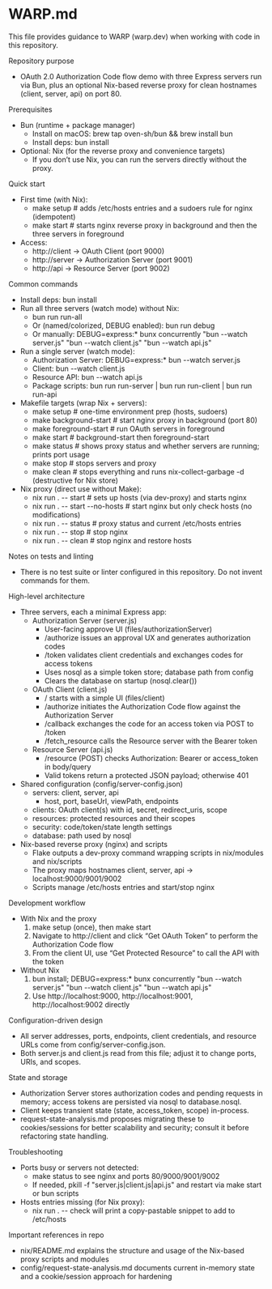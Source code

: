 # WARP.md

This file provides guidance to WARP (warp.dev) when working with code in this repository.

Repository purpose
- OAuth 2.0 Authorization Code flow demo with three Express servers run via Bun, plus an optional Nix-based reverse proxy for clean hostnames (client, server, api) on port 80.

Prerequisites
- Bun (runtime + package manager)
  - Install on macOS: brew tap oven-sh/bun && brew install bun
  - Install deps: bun install
- Optional: Nix (for the reverse proxy and convenience targets)
  - If you don’t use Nix, you can run the servers directly without the proxy.

Quick start
- First time (with Nix):
  - make setup  # adds /etc/hosts entries and a sudoers rule for nginx (idempotent)
  - make start  # starts nginx reverse proxy in background and then the three servers in foreground
- Access:
  - http://client  -> OAuth Client (port 9000)
  - http://server  -> Authorization Server (port 9001)
  - http://api     -> Resource Server (port 9002)

Common commands
- Install deps: bun install
- Run all three servers (watch mode) without Nix:
  - bun run run-all
  - Or (named/colorized, DEBUG enabled): bun run debug
  - Or manually: DEBUG=express:* bunx concurrently "bun --watch server.js" "bun --watch client.js" "bun --watch api.js"
- Run a single server (watch mode):
  - Authorization Server: DEBUG=express:* bun --watch server.js
  - Client:                bun --watch client.js
  - Resource API:         bun --watch api.js
  - Package scripts: bun run run-server | bun run run-client | bun run run-api
- Makefile targets (wrap Nix + servers):
  - make setup            # one-time environment prep (hosts, sudoers)
  - make background-start # start nginx proxy in background (port 80)
  - make foreground-start # run OAuth servers in foreground
  - make start            # background-start then foreground-start
  - make status           # shows proxy status and whether servers are running; prints port usage
  - make stop             # stops servers and proxy
  - make clean            # stops everything and runs nix-collect-garbage -d (destructive for Nix store)
- Nix proxy (direct use without Make):
  - nix run . -- start            # sets up hosts (via dev-proxy) and starts nginx
  - nix run . -- start --no-hosts # start nginx but only check hosts (no modifications)
  - nix run . -- status           # proxy status and current /etc/hosts entries
  - nix run . -- stop             # stop nginx
  - nix run . -- clean            # stop nginx and restore hosts

Notes on tests and linting
- There is no test suite or linter configured in this repository. Do not invent commands for them.

High-level architecture
- Three servers, each a minimal Express app:
  - Authorization Server (server.js)
    - User-facing approve UI (files/authorizationServer)
    - /authorize issues an approval UX and generates authorization codes
    - /token validates client credentials and exchanges codes for access tokens
    - Uses nosql as a simple token store; database path from config
    - Clears the database on startup (nosql.clear())
  - OAuth Client (client.js)
    - / starts with a simple UI (files/client)
    - /authorize initiates the Authorization Code flow against the Authorization Server
    - /callback exchanges the code for an access token via POST to /token
    - /fetch_resource calls the Resource server with the Bearer token
  - Resource Server (api.js)
    - /resource (POST) checks Authorization: Bearer <token> or access_token in body/query
    - Valid tokens return a protected JSON payload; otherwise 401
- Shared configuration (config/server-config.json)
  - servers: client, server, api
    - host, port, baseUrl, viewPath, endpoints
  - clients: OAuth client(s) with id, secret, redirect_uris, scope
  - resources: protected resources and their scopes
  - security: code/token/state length settings
  - database: path used by nosql
- Nix-based reverse proxy (nginx) and scripts
  - Flake outputs a dev-proxy command wrapping scripts in nix/modules and nix/scripts
  - The proxy maps hostnames client, server, api -> localhost:9000/9001/9002
  - Scripts manage /etc/hosts entries and start/stop nginx

Development workflow
- With Nix and the proxy
  1) make setup (once), then make start
  2) Navigate to http://client and click “Get OAuth Token” to perform the Authorization Code flow
  3) From the client UI, use “Get Protected Resource” to call the API with the token
- Without Nix
  1) bun install; DEBUG=express:* bunx concurrently "bun --watch server.js" "bun --watch client.js" "bun --watch api.js"
  2) Use http://localhost:9000, http://localhost:9001, http://localhost:9002 directly

Configuration-driven design
- All server addresses, ports, endpoints, client credentials, and resource URLs come from config/server-config.json.
- Both server.js and client.js read from this file; adjust it to change ports, URIs, and scopes.

State and storage
- Authorization Server stores authorization codes and pending requests in memory; access tokens are persisted via nosql to database.nosql.
- Client keeps transient state (state, access_token, scope) in-process.
- request-state-analysis.md proposes migrating these to cookies/sessions for better scalability and security; consult it before refactoring state handling.

Troubleshooting
- Ports busy or servers not detected:
  - make status to see nginx and ports 80/9000/9001/9002
  - If needed, pkill -f "server.js|client.js|api.js" and restart via make start or bun scripts
- Hosts entries missing (for Nix proxy):
  - nix run . -- check will print a copy-pastable snippet to add to /etc/hosts

Important references in repo
- nix/README.md explains the structure and usage of the Nix-based proxy scripts and modules
- config/request-state-analysis.md documents current in-memory state and a cookie/session approach for hardening

